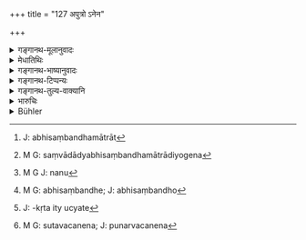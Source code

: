 +++
title = "127 अपुत्रो ऽनेन"

+++

<details><summary>गङ्गानथ-मूलानुवादः</summary>

He who has no son may make his daughter an ‘appointed daughter’ in the following manner: [He shall mark the declaration]—‘The child that may bk born of her shall be the performer of my funeral rites’.—(127)
</details>

<details><summary>मेधातिथिः</summary>

**यद् अपत्यम् अस्यां** जायेत **तन् मे** मह्यं **स्वधाकरम्** । और्ध्वदेहिकस्य श्राद्धादिपुत्रकार्यलक्षणार्थः स्वधाशब्दः । न त्व् अयम् एवोच्चार्यः । तथा च गौतमः- "पितोत्सृजेत् पुत्रिकाम् अनपत्यो ऽग्निं प्रजापतिं चेष्ट्वास्मदर्थम् अपत्यम् इति संवाद्य । अभिसंधिमात्रात्[^३२४] पुत्रिकेत्य् एकेषाम्" (ग्ध् २८.१८–१९) इति मन्त्रादियोगेन[^३२५] विनापि भवति पुत्रिका । न तु[^३२६] संवादाभावेन । यद्य् अप्य् अभिसंधिः[^३२७] हृदयात्कृतम्, उच्यते[^३२८] स तु वचनेन[^३२९] यावन् न ज्ञापितस् तावज् जामाता विप्रतिपद्येत । **कुर्वीत पुत्रिकाम्** एष तस्या व्यपदेशः ॥ ९.१२७ ॥


[^३२९]:
     M G: sutavacanena; J: punarvacanena


[^३२८]:
     J: -kṛta ity ucyate


[^३२७]:
     M G: abhisaṃbandhe; J: abhisaṃbandho


[^३२६]:
     M G J: nanu


[^३२५]:
     M G: saṃvādādyabhisaṃbandhamātrādiyogena 


[^३२४]:
     J: abhisaṃbandhamātrāt
</details>

<details><summary>गङ्गानथ-भाष्यानुवादः</summary>

‘*The child that may be born of this girl shall be the performer of my funeral rites*.’ The term ‘*svadhā*,’ stands for the *Śrāddha* and the other after-death rites; it is not necessary that this shall be; the exact formula uttered. Says Gautama (28.18)—‘The father, having no son, shall offer sacrifices to Agni and Prajāpati, and shall give away the appointed daughter, stipulating that *the child shall be for me*.’—The opinion of some people is that the daughter becomes *appointed* by mere intention, (28.19); from which it is clear that the daughter becomes ‘appointed’ even without the pronouncement of any definite formula.

“In the absence of a distinct stipulation, even though the intention may be present in the father’s mind, yet, until it has been clearly declared, the son-in-law may not agree (to surrender the child).”

It is in view of this that the text says—‘*Shall make his daughter an appointed daughter*.’—(127)
</details>

<details><summary>गङ्गानथ-टिप्पन्यः</summary>

This verse is quoted in *Parāśaramādhava* (Ācāra, p. 475) as a clear
indication that the ‘appointment’ of the daughter is undisputed in a
case where it has been done in accordance with a clear agreement between
the father of the bride and the bridegroom;—in *Nṛsiṃhaprasāda*
(Vyavahāra 38a);—in *Vyvahāra-Balambhaṭṭī* (pp, 651 and 633) and by
Jīmūtavāhana (*Dāyabhāga*, p. 223), to the effect that the appointed
daughter offers the Ball to her appointing father through her son.

It is quoted in the *Vidhānapārījāta* (p. 699)—in the *Vivādaratnākara*
(p. 561);—in the *Smṛticandrikā* (Saṃskāra, p. 182), as laying down the
mode of appointing the daughter;—in the *Saṃskāraratnamālā* (p. 414), to
the effect that it clearly implies that there should be an express
stipulation with the girl’s husband;—in *Dattakamīmāṃsā* (p. 7);—and in
*Vīramitrodaya* (Vyavahāra 185a), which says that the son that is born
of the Appointed Daughter after stipulation, belongs to the father of
the girl; though the opinion has been held that this is so also in cases
where there has been no open stipulation to the effect.
</details>

<details><summary>गङ्गानथ-तुल्य-वाक्यानि</summary>

**(verses 9.127-129, 9.132-133)  
**

(See below, verse 139.)

*Gautama* (23.18).—‘A father who has no male issue may *appoint* his
daughter, offering oblations to Agni and to Prajāpati, and addressing to
the bridegroom the words—“For me be thy male offering.” Some people hold
that the daughter becomes an *Appointed Daughter* by the mere intention
of her father.’

*Baudhāyana* (2.3-15).—‘The male child born of a daughter after an
agreement has been made, is to be known as *the son of an appointed
daughter*, and other male offspring to the daughter they call *the
daughter’s son*.’

*Vaśiṣṭha* (17.15-17)—‘The third is the *Appointed Daughter*;—it is
declared in the Veda—“A maiden who has no brothers comes back to the
male ancestors (of her own family); returning she becomes their son.”
With reference to this matter, there is a verse to be spoken by the
father when appointing his daughter,—“I shall give thee a brotherless
damsel decked with ornaments; the son whom she may hear shall he my
son.’”

*Viṣṇu* (15.4-5).—‘The third is the son of an Appointed Daughter. She is
called an Appointed Daughter, who is given away by her father with the
words “the son whom she bears shall be mine.” She is called an Appointed
Daughter, though she has not been given away according to the rule of an
Appointed Daughter.’

*Bṛhaspati* (25.37-38).—‘Both a son’s son and the son of an Appointed
Daughter lead a man to heaven. Both are pronounced to he equal as
regards their right of inheritance and the duty of offering balls of
meal. Gautama has declared that a daughter is appointed after offering
oblations *to Agni* and Prajāpati; others have said that she is an
Appointed Daughter who was merely intended to ho one by a man having no
male issue.’

*Bṛhaspati* (Vivādaratnākara, p. 561).—‘Just as the daughter has rights
over her father’s property, even in the presence of the relatives, so is
her son also the owner of the property of his mother’s father.’

*Brahmapurāṇa* (Vivādaratnākara, p. 562).—‘A sonless man *appoints* his
daughter as his son,—either in his own mind, or in the presence of the
king, the fire, and his relatives;—or she may have been so appointed
even before her birth and given to her husband on that express
understanding;—or she may be so given away even after her father’s
death. Such an Appointed Daughter obtains an equal share in the property
of her father.’

*Śaṅkha-Likhita* (Vivādaratnākara, p. 559).—‘The Appointed Daughter is
like the son; her son offers Piṇḍa to his father’s father as also to his
mother’s father; there is no difference, in the world, between the
daughter’s son and the son’s son, so far as benefit is concerned.’

*Yājñavalkya* (Vivādaratnākara, p. 56, 2-128).—‘The son of the Appointed
Daughter is like the body-born son.’

*Devala* (Vivādaratnākara, p. 562, 2-128).—‘The son of the Appointed
Daughter is equal to the son; he inherits the property of his own
father, as also that of his mother’s father, who has no son, as if he
were his own son;—he shall offer the ball of meal to his own as well as
his mother’s father. Whether appointed or not appointed, whichever son
the daughter gives birth to, by that son, does her father also become
*endowed with son*; and he may offer the hall to him and inherit his
property.

(Devala also reproduces Manu 133.)

*Mahābhārata* (13.45-13).—(Same as Manu 132, second-half.)
</details>

<details><summary>भारुचिः</summary>

यथैवौरसाभावे क्षेत्रजाद्यभिधानं दायविभागप्रकरणे ऽंशप्राप्त्यर्थं तथैव पुत्रिकापुत्रविधानं विज्ञेयम् । अपुत्रस्यैवैतत् स्यात् पुत्रिकापुत्रविधानम् । अनया संविदा "यद् अपत्यं भवेद् अस्यां तन् मम स्यात् स्वधाकरम्" पिण्डोदकप्रदम् इत्य् अर्थः । अस्यार्थवादः परकृतिरूप उदाह्रियते ॥ ९.१२७ ॥
</details>

<details><summary>Bühler</summary>

127	He who has no son may make his daughter in the following manner an appointed daughter (putrika, saying to her husband), 'The (male) child, born of her, shall perform my funeral rites.'
</details>
